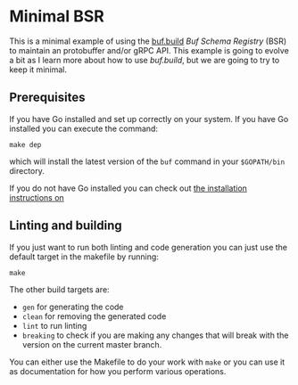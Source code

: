 # Minimal BSR

This is a minimal example of using the [buf.build](https://buf.build) *Buf Schema Registry* (BSR) to maintain an protobuffer and/or gRPC API.  This
example is going to evolve a bit as I learn more about how to use *buf.build*, but we are going to try to keep it minimal.

## Prerequisites

If you have Go installed and set up correctly on your system.  If you have Go installed you can execute the command:

```shell
make dep
```

which will install the latest version of the `buf` command in your `$GOPATH/bin` directory.

If you do not have Go installed you can check out [the installation instructions on ](https://docs.buf.build/installation)

## Linting and building

If you just want to run both linting and code generation you can just use the default target in the makefile by running:

```shell
make
```

The other build targets are:

- `gen` for generating the code
- `clean` for removing the generated code
- `lint` to run linting
- `breaking` to check if you are making any changes that will break with the version on the current master branch.

You can either use the Makefile to do your work with `make` or you can use it as documentation for how you perform various operations.
